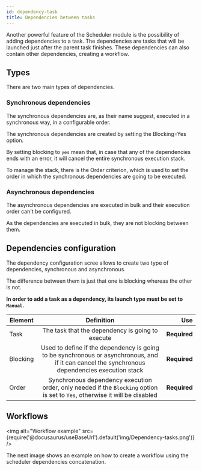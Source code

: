 ```yaml
---
id: dependency-task
title: Dependencies between tasks
---
```


Another powerful feature of the Scheduler module is the possibility of adding dependencies to a task. The dependencies are tasks that will be launched just after the parent task finishes. These dependencies can also contain other dependencies, creating a workflow.

## Types
There are two main types of dependencies.

### Synchronous dependencies

The synchronous dependencies are, as their name suggest, executed in a synchronous way, in a configurable order.

The synchronous dependencies are created by setting the Blocking=Yes option.

By setting blocking to `yes` mean that, in case that any of the dependencies ends with an error, it will cancel the entire synchronous execution stack.

To manage the stack, there is the Order criterion, which is used to set the order in which the synchronous dependencies are going to be executed. 

### Asynchronous dependencies

The asynchronous dependencies are executed in bulk and their execution order can't be configured.

As the dependencies are executed in bulk, they are not blocking between them.

## Dependencies configuration

The dependency configuration scree allows to create two type of dependencies, synchronous and asynchronous.

The difference between them is just that one is blocking whereas the other is not.

**In order to add a task as a dependency, its launch type must be set to `Manual`.**

| Element       | Definition    | Use   |
| ------------- |:-------------:| -----:|
| Task          | The task that the dependency is going to execute    | **Required** |
| Blocking      | Used to define if the dependency is going to be synchronous or asynchronous, and if it can cancel the synchronous dependencies execution stack | **Required** |
| Order         | Synchronous dependency execution order, only needed if the `Blocking` option is set to `Yes`, otherwise it will be disabled |  **Required** |

## Workflows

<img alt="Workflow example" src={require('@docusaurus/useBaseUrl').default('img/Dependency-tasks.png')} />

The next image shows an example on how to create a workflow using the scheduler dependencies concatenation.
